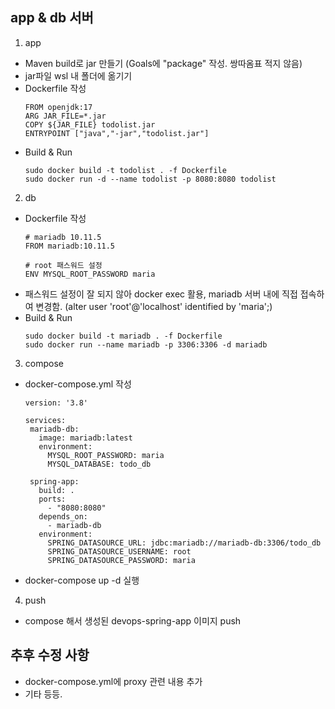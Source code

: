 ## app & db 서버
1. app
- Maven build로 jar 만들기 (Goals에 "package" 작성. 쌍따옴표 적지 않음)
- jar파일 wsl 내 폴더에 옮기기
- Dockerfile 작성
  ```
  FROM openjdk:17
  ARG JAR_FILE=*.jar
  COPY ${JAR_FILE} todolist.jar
  ENTRYPOINT ["java","-jar","todolist.jar"]
  ```
- Build & Run
  ```
  sudo docker build -t todolist . -f Dockerfile
  sudo docker run -d --name todolist -p 8080:8080 todolist
   ```

2. db
- Dockerfile 작성
  ```
  # mariadb 10.11.5
  FROM mariadb:10.11.5

  # root 패스워드 설정
  ENV MYSQL_ROOT_PASSWORD maria
  ```
- 패스워드 설정이 잘 되지 않아 docker exec 활용, mariadb 서버 내에 직접 접속하여 변경함. (alter user 'root'@'localhost' identified by 'maria';)
- Build & Run
  ```
  sudo docker build -t mariadb . -f Dockerfile
  sudo docker run --name mariadb -p 3306:3306 -d mariadb
   ```

3. compose
- docker-compose.yml 작성
   ```
  version: '3.8'

  services:
    mariadb-db:
      image: mariadb:latest
      environment:
        MYSQL_ROOT_PASSWORD: maria
        MYSQL_DATABASE: todo_db
  
    spring-app:
      build: .
      ports:
        - "8080:8080"
      depends_on:
        - mariadb-db
      environment:
        SPRING_DATASOURCE_URL: jdbc:mariadb://mariadb-db:3306/todo_db
        SPRING_DATASOURCE_USERNAME: root
        SPRING_DATASOURCE_PASSWORD: maria
   ```
- docker-compose up -d 실행

4. push
- compose 해서 생성된 devops-spring-app 이미지 push


## 추후 수정 사항
- docker-compose.yml에 proxy 관련 내용 추가
- 기타 등등.
